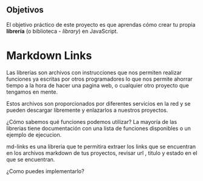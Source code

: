 ## Objetivos

  El objetivo práctico de este proyecto es que aprendas cómo crear tu propia
**librería** (o biblioteca - _library_) en JavaScript.

# Markdown Links

Las librerías son archivos con instrucciones que nos permiten realizar funciones ya escritas por otros programadores lo que nos permite ahorrar tiempo a la hora de hacer una pagina web, o cualquier otro proyecto que tengamos en mente.

Estos archivos son proporcionados por diferentes servicios en la red y se pueden descargar libremente y enlazarlos a nuestros proyectos.

¿Cómo sabemos qué funciones podemos utilizar? La mayoría de las librerias tiene documentación con una lista de funciones disponibles o un ejemplo de ejecucion.

md-links es una libreria que te permitira extraer los links que se encuentran en los archivos markdown de tus proyectos, revisar url , titulo y estado en el que se encuentran.

¿Como puedes implementarlo? 